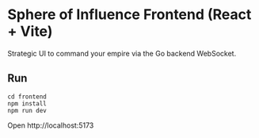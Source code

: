 # Sphere of Influence Frontend (React + Vite)

Strategic UI to command your empire via the Go backend WebSocket.

## Run

```
cd frontend
npm install
npm run dev
```

Open http://localhost:5173
